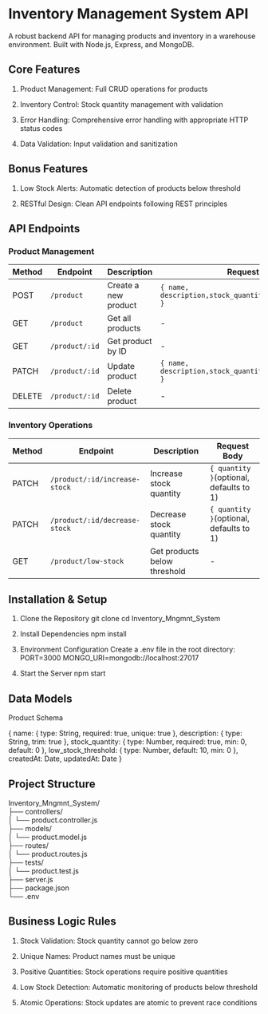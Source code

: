 # Inventory Management System API
A robust backend API for managing products and inventory in a warehouse environment. Built with Node.js, Express, and MongoDB.


## Core Features
1. Product Management: Full CRUD operations for products

2. Inventory Control: Stock quantity management with validation

3. Error Handling: Comprehensive error handling with appropriate HTTP status codes

4. Data Validation: Input validation and sanitization

## Bonus Features
1. Low Stock Alerts: Automatic detection of products below threshold

2. RESTful Design: Clean API endpoints following REST principles


## API Endpoints

### Product Management

| Method | Endpoint       | Description          | Request Body |
|--------|----------------|----------------------|--------------|
| POST   | `/product`     | Create a new product | `{ name, description,stock_quantity,low_stock_threshold }` |
| GET    | `/product`     | Get all products     | - |
| GET    | `/product/:id` | Get product by ID    | - |
| PATCH  | `/product/:id` | Update product       | `{ name, description,stock_quantity,low_stock_threshold }` |
| DELETE | `/product/:id` | Delete product       | - |


### Inventory Operations

| Method | Endpoint                       | Description                 | Request Body |
|--------|--------------------------------|-----------------------------|--------------|
| PATCH  | `/product/:id/increase-stock`  | Increase stock quantity     | `{ quantity }`(optional, defaults to 1) |
| PATCH  | `/product/:id/decrease-stock`  | Decrease stock quantity     | `{ quantity }`(optional, defaults to 1) |
| GET    | `/product/low-stock`           | Get products below threshold | - |


## Installation & Setup

1. Clone the Repository
  git clone <repository-url>
  cd Inventory_Mngmnt_System

2. Install Dependencies
   npm install

3. Environment Configuration
  Create a .env file in the root directory:
  PORT=3000
  MONGO_URI=mongodb://localhost:27017

4. Start the Server
   npm start


## Data Models
Product Schema

{
  name: { type: String, required: true, unique: true },
  description: { type: String, trim: true },
  stock_quantity: { 
    type: Number, 
    required: true, 
    min: 0,
    default: 0
  },
  low_stock_threshold: {
    type: Number,
    default: 10,
    min: 0
  },
  createdAt: Date,
  updatedAt: Date
}


## Project Structure

Inventory_Mngmnt_System/<br>
├── controllers/<br>
│   └── product.controller.js<br>
├── models/<br>
│   └── product.model.js<br>
├── routes/<br>
│   └── product.routes.js<br>
├── tests/<br>
│   └── product.test.js<br>
├── server.js<br>
├── package.json<br>
└── .env<br>


##  Business Logic Rules

1. Stock Validation: Stock quantity cannot go below zero

2. Unique Names: Product names must be unique

3. Positive Quantities: Stock operations require positive quantities

4. Low Stock Detection: Automatic monitoring of products below threshold

5. Atomic Operations: Stock updates are atomic to prevent race conditions